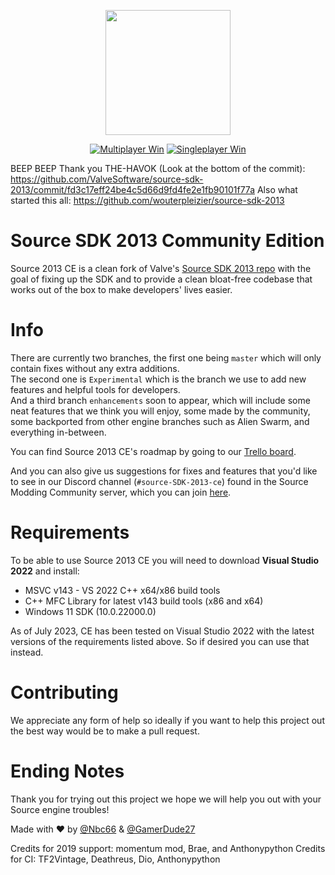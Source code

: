 <p align="center">
  <img src=".assets/sdk2013ce.png" width="200" height="200">
</p>

<div align="center">

 <a href="">[![Multiplayer Win](https://github.com/Nbc66/source-sdk-2013-ce/actions/workflows/MP_windows.yml/badge.svg)](https://github.com/Nbc66/source-sdk-2013-ce/actions/workflows/MP_windows.yml)</a>
<a href="">[![Singleplayer Win](https://github.com/Nbc66/source-sdk-2013-ce/actions/workflows/SP_windows.yml/badge.svg)](https://github.com/Nbc66/source-sdk-2013-ce/actions/workflows/SP_windows.yml)</a>

</div>



BEEP BEEP Thank you THE-HAVOK (Look at the bottom of the commit): https://github.com/ValveSoftware/source-sdk-2013/commit/fd3c17eff24be4c5d66d9fd4fe2e1fb90101f77a
Also what started this all: https://github.com/wouterpleizier/source-sdk-2013


# Source SDK 2013 Community Edition
Source 2013 CE is a clean fork of Valve's [Source SDK 2013 repo](https://github.com/valveSoftware/source-sdk-2013) 
with the goal of fixing up the SDK and to provide a clean bloat-free codebase that works out of the box to make developers' lives easier.

# Info
There are currently two branches, the first one being `master` which will only contain fixes without any extra additions.</br>
The second one is `Experimental` which is the branch we use to add new features and helpful tools for developers.</br>
And a third branch `enhancements` soon to appear, which will include some neat features that we think you will enjoy, 
some made by the community, some backported from other engine branches such as Alien Swarm, and everything in-between.

You can find Source 2013 CE's roadmap by going to our [Trello board](https://trello.com/b/MOxQ2iai/source-sdk-2013-community-edition).

And you can also give us suggestions for fixes and features that you'd like to see in our Discord channel (`#source-SDK-2013-ce`) found in the 
Source Modding Community server, which you can join [here](https://discord.gg/BD6WpY5).

# Requirements 
To be able to use Source 2013 CE you will need to download **Visual Studio 2022** and install:
* MSVC v143 - VS 2022 C++ x64/x86 build tools
* C++ MFC Library for latest v143 build tools (x86 and x64)
* Windows 11 SDK (10.0.22000.0)

As of July 2023, CE has been tested on Visual Studio 2022 with the latest versions of the requirements listed above. So if desired you can use that instead.

# Contributing
We appreciate any form of help so ideally if you want to help this project out the best way would be to make a pull request.

# Ending Notes
Thank you for trying out this project we hope we will help you out with your Source engine troubles!

Made with :heart: by [@Nbc66](https://github.com/Nbc66) & [@GamerDude27](https://github.com/GamerDude27)

Credits for 2019 support: momentum mod, Brae, and Anthonypython
Credits for CI: TF2Vintage, Deathreus, Dio, Anthonypython
